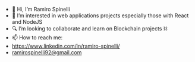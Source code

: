 - 👋 Hi, I’m Ramiro Spinelli
- 🤩 I’m interested in web applications projects especially those with React and NodeJS
- 🔍 I’m looking to collaborate and learn on Blockchain projects ⛓️
- 📫 How to reach me:
- https://www.linkedin.com/in/ramiro-spinelli/
- ramirospinelli92@gmail.com

<!---
ramirospinelli/ramirospinelli is a ✨ special ✨ repository because its `README.md` (this file) appears on your GitHub profile.
You can click the Preview link to take a look at your changes.
--->
